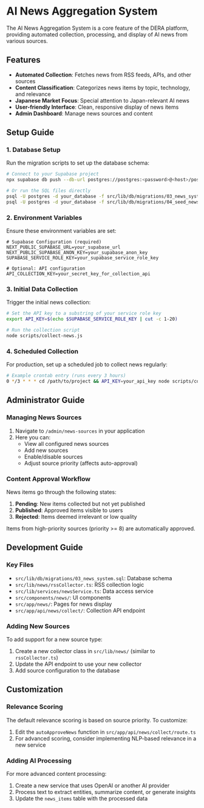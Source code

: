 # AI News Aggregation System

The AI News Aggregation System is a core feature of the DERA platform, providing automated collection, processing, and display of AI news from various sources.

## Features

- **Automated Collection**: Fetches news from RSS feeds, APIs, and other sources
- **Content Classification**: Categorizes news items by topic, technology, and relevance
- **Japanese Market Focus**: Special attention to Japan-relevant AI news
- **User-friendly Interface**: Clean, responsive display of news items
- **Admin Dashboard**: Manage news sources and content

## Setup Guide

### 1. Database Setup

Run the migration scripts to set up the database schema:

```bash
# Connect to your Supabase project
npx supabase db push --db-url postgres://postgres:<password>@<host>/postgres

# Or run the SQL files directly
psql -U postgres -d your_database -f src/lib/db/migrations/03_news_system.sql
psql -U postgres -d your_database -f src/lib/db/migrations/04_seed_news_sources.sql
```

### 2. Environment Variables

Ensure these environment variables are set:

```
# Supabase Configuration (required)
NEXT_PUBLIC_SUPABASE_URL=your_supabase_url
NEXT_PUBLIC_SUPABASE_ANON_KEY=your_supabase_anon_key
SUPABASE_SERVICE_ROLE_KEY=your_supabase_service_role_key

# Optional: API configuration
API_COLLECTION_KEY=your_secret_key_for_collection_api
```

### 3. Initial Data Collection

Trigger the initial news collection:

```bash
# Set the API key to a substring of your service role key
export API_KEY=$(echo $SUPABASE_SERVICE_ROLE_KEY | cut -c 1-20)

# Run the collection script
node scripts/collect-news.js
```

### 4. Scheduled Collection

For production, set up a scheduled job to collect news regularly:

```bash
# Example crontab entry (runs every 3 hours)
0 */3 * * * cd /path/to/project && API_KEY=your_api_key node scripts/collect-news.js >> logs/collection.log 2>&1
```

## Administrator Guide

### Managing News Sources

1. Navigate to `/admin/news-sources` in your application
2. Here you can:
   - View all configured news sources
   - Add new sources
   - Enable/disable sources
   - Adjust source priority (affects auto-approval)

### Content Approval Workflow

News items go through the following states:

1. **Pending**: New items collected but not yet published
2. **Published**: Approved items visible to users
3. **Rejected**: Items deemed irrelevant or low quality

Items from high-priority sources (priority >= 8) are automatically approved.

## Development Guide

### Key Files

- `src/lib/db/migrations/03_news_system.sql`: Database schema
- `src/lib/news/rssCollector.ts`: RSS collection logic
- `src/lib/services/newsService.ts`: Data access service
- `src/components/news/`: UI components
- `src/app/news/`: Pages for news display
- `src/app/api/news/collect/`: Collection API endpoint

### Adding New Sources

To add support for a new source type:

1. Create a new collector class in `src/lib/news/` (similar to `rssCollector.ts`)
2. Update the API endpoint to use your new collector
3. Add source configuration to the database

## Customization

### Relevance Scoring

The default relevance scoring is based on source priority. To customize:

1. Edit the `autoApproveNews` function in `src/app/api/news/collect/route.ts`
2. For advanced scoring, consider implementing NLP-based relevance in a new service

### Adding AI Processing

For more advanced content processing:

1. Create a new service that uses OpenAI or another AI provider
2. Process text to extract entities, summarize content, or generate insights
3. Update the `news_items` table with the processed data 